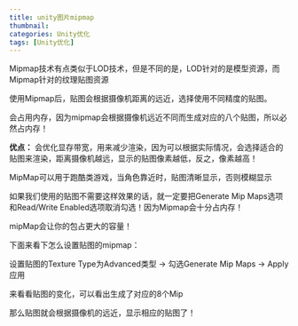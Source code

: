 ```yaml
---
title: unity图片mipmap
thumbnail: 
categories: Unity优化
tags: [Unity优化]
---
```


Mipmap技术有点类似于LOD技术，但是不同的是，LOD针对的是模型资源，而Mipmap针对的纹理贴图资源

使用Mipmap后，贴图会根据摄像机距离的远近，选择使用不同精度的贴图。

会占用内存，因为mipmap会根据摄像机远近不同而生成对应的八个贴图，所以必然占内存！

 **优点：** 会优化显存带宽，用来减少渲染，因为可以根据实际情况，会选择适合的贴图来渲染，距离摄像机越远，显示的贴图像素越低，反之，像素越高！

MipMap可以用于跑酷类游戏，当角色靠近时，贴图清晰显示，否则模糊显示

如果我们使用的贴图不需要这样效果的话，就一定要把Generate Mip Maps选项和Read/Write
Enabled选项取消勾选！因为Mipmap会十分占内存！

mipMap会让你的包占更大的容量！

下面来看下怎么设置贴图的mipmap：

设置贴图的Texture Type为Advanced类型 → 勾选Generate Mip Maps → Apply应用

来看看贴图的变化，可以看出生成了对应的8个Mip

那么贴图就会根据摄像机的远近，显示相应的贴图了！

